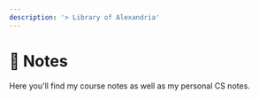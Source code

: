 ```yaml
---
description: '> Library of Alexandria'
---
```


# 📝 Notes

Here you'll find my course notes as well as my personal CS notes.
